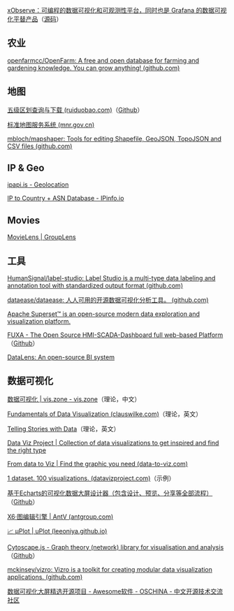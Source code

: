 
[xObserve：可编程的数据可视化和可观测性平台，同时也是 Grafana 的数据可视化平替产品](https://xobserve.io/)（[源码](https://github.com/xobserve/xobserve)）


## 农业

[openfarmcc/OpenFarm: A free and open database for farming and gardening knowledge. You can grow anything! (github.com)](https://github.com/openfarmcc/OpenFarm)

## 地图

[五级区划查询与下载 (ruiduobao.com)](https://map.ruiduobao.com/)（[Github](https://github.com/ruiduobao/gaode_MAP_CUN)）

[标准地图服务系统 (mnr.gov.cn)](http://bzdt.ch.mnr.gov.cn/)

[mbloch/mapshaper: Tools for editing Shapefile, GeoJSON, TopoJSON and CSV files (github.com)](https://github.com/mbloch/mapshaper)

## IP & Geo

[ipapi.is - Geolocation](https://ipapi.is/geolocation.html)

[IP to Country + ASN Database - IPinfo.io](https://ipinfo.io/developers/ip-to-country-asn-database)


## Movies

[MovieLens | GroupLens](https://grouplens.org/datasets/movielens/)


## 工具

[HumanSignal/label-studio: Label Studio is a multi-type data labeling and annotation tool with standardized output format (github.com)](https://github.com/HumanSignal/label-studio)

[dataease/dataease: 人人可用的开源数据可视化分析工具。 (github.com)](https://github.com/dataease/dataease)

[Apache Superset™ is an open-source modern data exploration and visualization platform.](https://superset.apache.org/)

[FUXA - The Open Source HMI-SCADA-Dashboard  full web-based Platform](https://frangoteam.org/)（[Github](https://github.com/frangoteam/FUXA)）

[DataLens: An open-source BI system](https://datalens.tech/)

## 数据可视化

[数据可视化 | vis.zone - vis.zone](https://vis.zone/)（理论，中文）

[Fundamentals of Data Visualization (clauswilke.com)](https://clauswilke.com/dataviz/)（理论，英文）

[Telling Stories with Data](https://tellingstorieswithdata.com/)（理论，英文）

[Data Viz Project | Collection of data visualizations to get inspired and find the right type](https://datavizproject.com/)

[From data to Viz | Find the graphic you need (data-to-viz.com)](https://www.data-to-viz.com/)

[1 dataset. 100 visualizations. (datavizproject.com)](https://100.datavizproject.com/)（示例）

[基于Echarts的可视化数据大屏设计器（包含设计、预览、分享等全部流程）](https://food-billboard.github.io/create-chart/index.html#/designer)（[Github](https://github.com/food-billboard/create-chart)）

[X6·图编辑引擎 | AntV (antgroup.com)](https://x6.antv.antgroup.com/)

[📈 μPlot | uPlot (leeoniya.github.io)](https://leeoniya.github.io/uPlot/)

[Cytoscape.js - Graph theory (network) library for visualisation and analysis](https://js.cytoscape.org/)（[Github](https://github.com/cytoscape/cytoscape.js)）

[mckinsey/vizro: Vizro is a toolkit for creating modular data visualization applications. (github.com)](https://github.com/mckinsey/vizro)

[数据可视化大屏精选开源项目 - Awesome软件 - OSCHINA - 中文开源技术交流社区](https://www.oschina.net/project/awesome?columnId=60)